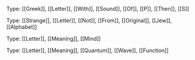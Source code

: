 Type: [[Greek]], [[Letter]], [[With]], [[Sound]], [[Of]],  [[P]], [[Then]], [[S]]

Type: [[Strange]], [[Letter]], [[Not]], [[From]], [[Original]], [[Jew]], [[Alphabet]]

Type: [[Letter]], [[Meaning]], [[Mind]]

Type: [[Letter]], [[Meaning]], [[Quantum]], [[Wave]], [[Function]]